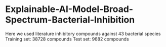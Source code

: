 # Explainable-AI-Model-Broad-Spectrum-Bacterial-Inhibition
Here we used literature inhibitory compounds against 43 bacterial species
Training set: 38728 compounds
Test set: 9682 compounds
